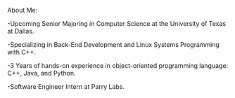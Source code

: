 
About Me: 

-Upcoming Senior Majoring in Computer Science at the University of Texas at Dallas.

-Specializing in Back-End Development and Linux Systems Programming with C++.

-3 Years of hands-on experience in object-oriented programming language: C++, Java, and Python.

-Software Engineer Intern at Parry Labs.
